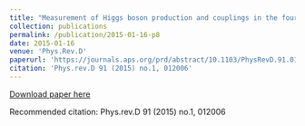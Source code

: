 ```yaml
---
title: "Measurement of Higgs boson production and couplings in the four-lepton channel in pp collisions at center-of-mass energies of 7 and 8 TeV with the ATLAS detector"
collection: publications
permalink: /publication/2015-01-16-p8
date: 2015-01-16
venue: 'Phys.Rev.D'
paperurl: 'https://journals.aps.org/prd/abstract/10.1103/PhysRevD.91.012006'
citation: 'Phys.rev.D 91 (2015) no.1, 012006'
---
```

[Download paper here](https://journals.aps.org/prd/abstract/10.1103/PhysRevD.91.012006)

Recommended citation: Phys.rev.D 91 (2015) no.1, 012006